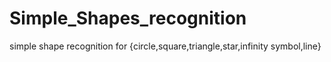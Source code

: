 # Simple_Shapes_recognition
simple shape recognition for {circle,square,triangle,star,infinity symbol,line}
